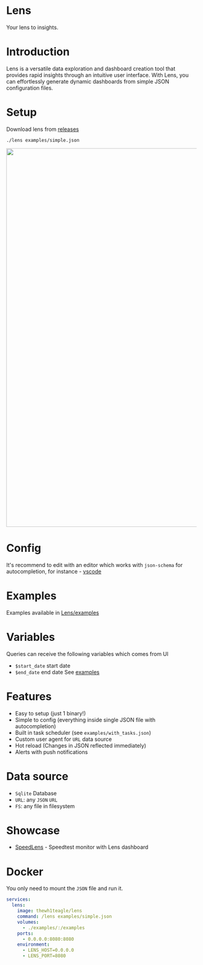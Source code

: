 # Lens

Your lens to insights.

# Introduction

Lens is a versatile data exploration and dashboard creation tool that provides rapid insights through an intuitive user interface. With Lens, you can effortlessly generate dynamic dashboards from simple JSON configuration files.

# Setup

Download lens from [releases](https://github.com/thewh1teagle/Lens/releases/latest)

```console
./lens examples/simple.json
```

<img width=1000 src="https://github.com/thewh1teagle/Lens/assets/61390950/12bc9528-1945-4fbd-a6c3-90cdcef1ddcd" />

# Config
It's recommend to edit with an editor which works with `json-schema` for autocompletion, for instance - [vscode](https://code.visualstudio.com/download)

# Examples
Examples available in [Lens/examples](https://github.com/thewh1teagle/Lens/tree/main/examples)

# Variables

Queries can receive the following variables which comes from UI

- `$start_date` start date
- `$end_date` end date
See [examples](examples)

# Features

- Easy to setup (just 1 binary!)
- Simple to config (everything inside single JSON file with autocompletion)
- Built in task scheduler (see `examples/with_tasks.json`)
- Custom user agent for `URL` data source
- Hot reload (Changes in JSON reflected immediately)
- Alerts with push notifications

# Data source
- `Sqlite` Database
- `URL`: any `JSON` `URL`
- `FS`: any file in filesystem

# Showcase

- [SpeedLens](https://github.com/thewh1teagle/SpeedLens) - Speedtest monitor with Lens dashboard

# Docker

You only need to mount the `JSON` file and run it.

```yaml
services:
  lens:
    image: thewh1teagle/lens
    command: /lens examples/simple.json
    volumes:
      - ./examples/:/examples
    ports:
      - 0.0.0.0:8080:8080
    environment:
      - LENS_HOST=0.0.0.0
      - LENS_PORT=8080
```
